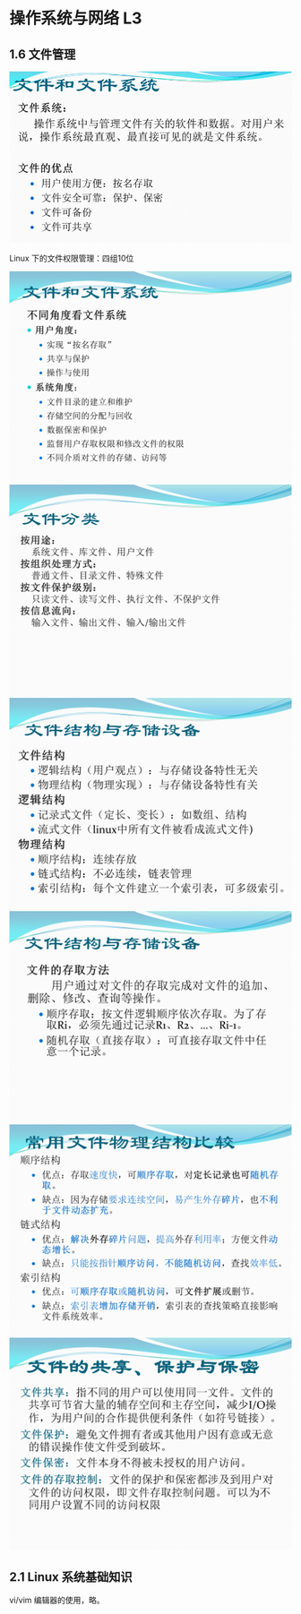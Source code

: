 # 操作系统与网络 L3

## 1.6 文件管理

![](L4_1.png)

Linux 下的文件权限管理：四组10位

![](L4_2.png)
![](L4_3.png)
![](L4_4.png)
![](L4_5.png)
![](L4_6.png)
![](L4_7.png)


## 2.1 Linux 系统基础知识

vi/vim 编辑器的使用，略。
